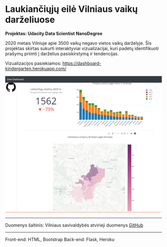 # Laukiančiųjų eilė Vilniaus vaikų darželiuose
**Projektas: Udacity Data Scientist NanoDegree**


2020 metais Vilniuje apie 3500 vaikų negavo vietos vaikų darželyje. Šis projektas skirtas sukurti interaktyviai vizualizacijai, kuri padėtų identifikuoti prašymų priimti į darželius pasiskirstymą ir tendencijas.

Vizualizacijos pasiekiamos: 
https://dashboard-kindergarten.herokuapp.com/

<img alt="screenshot" src="https://raw.githubusercontent.com/rkudulis/web_dashboard_kindergarten/master/screenshot.png">

---

Duomenys šaltinis:
Vilniaus savivaldybės atvirieji duomenys [GitHub](https://github.com/vilnius/darzeliai.git)

---

Front-end: HTML, Bootstrap
Back-end: Flask, Heroku

